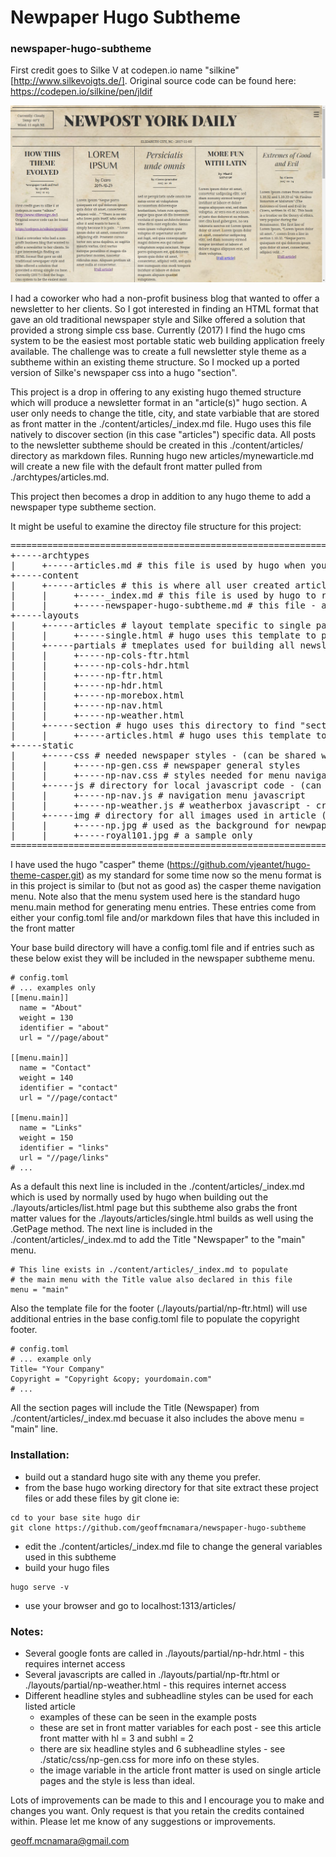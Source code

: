 # Newpaper Hugo Subtheme
### newspaper-hugo-subtheme

First credit goes to Silke V at codepen.io name "silkine" [http://www.silkevoigts.de/].
Original source code can be found here: https://codepen.io/silkine/pen/jldif

![](./static/img/newspaper-hugo-subtheme.png)

I had a coworker who had a non-profit business blog that wanted to offer a newsletter to her clients.
So I got interested in finding an HTML format that gave an old traditional newspaper style
and Silke offered a solution that provided a strong simple css base. Currently (2017) I find
the hugo cms system to be the easiest most portable static web building application freely available.
The challenge was to create a full newsletter style theme as a subtheme within an existing theme
structure. So I mocked up a ported version of Silke's newspaper css into a hugo "section".

This project is a drop in offering to any existing hugo themed structure which will produce
a newsletter format in an "article(s)" hugo section. A user only needs to change the title, city,
and state varbiable that are stored as front matter in the ./content/articles/_index.md file.
Hugo uses this file natively to discover section (in this case "articles") specific data. All
posts to the newsletter subtheme should be created in this ./content/articles/ directory as markdown
files. Running hugo new articles/mynewarticle.md will create a new file with the default front matter
pulled from ./archtypes/articles.md.

This project then becomes a drop in addition to any hugo theme to add a newspaper type subtheme section.

<!--more-->

It might be useful to examine the directoy file structure for this project:

<pre>
============================================================
+-----archtypes
|     +-----articles.md # this file is used by hugo when you create a new article - provides front matter
+-----content
|     +-----articles # this is where all user created article markdown postings reside
|     |     +-----_index.md # this file is used by hugo to read front matter and populate general variable - similar to a config file
|     |     +-----newspaper-hugo-subtheme.md # this file - an article posting
+-----layouts
|     +-----articles # layout template specific to single page articles
|     |     +-----single.html # hugo uses this template to produce and single page for a posted article
|     +-----partials # tmeplates used for building all newsletter-hugo-subtheme pages - thanks and credit to codepen.io name "silkine"
|     |     +-----np-cols-ftr.html
|     |     +-----np-cols-hdr.html
|     |     +-----np-ftr.html
|     |     +-----np-hdr.html
|     |     +-----np-morebox.html
|     |     +-----np-nav.html
|     |     +-----np-weather.html
|     +-----section # hugo uses this directory to find "section" specific "list" templates
|     |     +-----articles.html # hugo uses this template to combine postings into a newletter front page
+-----static
|     +-----css # needed newspaper styles - (can be shared with other themes of course)
|     |     +-----np-gen.css # newspaper general styles
|     |     +-----np-nav.css # styles needed for menu navigation
|     +-----js # directory for local javascript code - (can be shared with other themes of course)
|     |     +-----np-nav.js # navigation menu javascript
|     |     +-----np-weather.js # weatherbox javascript - credit and thanks to simpleweatherjs.com
|     +-----img # directory for all images used in article (can be shared with other themes of course)
|     |     +-----np.jpg # used as the background for newpaper-hugo-subtheme
|     |     +-----royal101.jpg # a sample only
============================================================
</pre>

I have used the hugo "casper" theme (https://github.com/vjeantet/hugo-theme-casper.git) as my standard for some time now so the 
menu format is in this project is similar to (but not as good as) the casper theme navigation menu. Note also that the menu
system used here is the standard hugo menu.main method for generating menu entries. These entries come from either
your config.toml file and/or markdown files that have this included in the front matter

Your base build directory will have a config.toml file and if entries such as these below exist they will be included in the
newspaper subtheme menu.

```
# config.toml
# ... examples only
[[menu.main]]
  name = "About"
  weight = 130
  identifier = "about"
  url = "//page/about"

[[menu.main]]
  name = "Contact"
  weight = 140
  identifier = "contact"
  url = "//page/contact"

[[menu.main]]
  name = "Links"
  weight = 150
  identifier = "links"
  url = "//page/links"
# ...
```

As a default this next line is included in the ./content/articles/_index.md which is used by normally used
by hugo when building out the ./layouts/articles/list.html page but this subtheme also grabs the front matter
values for the ./layouts/articles/single.html builds as well using the .GetPage method. The next line is included
in the ./content/articles/_index.md to add the Title "Newspaper" to the "main" menu.

```
# This line exists in ./content/articles/_index.md to populate 
# the main menu with the Title value also declared in this file
menu = "main"
```

Also the template file for the footer (./layouts/partial/np-ftr.html) will use additional entries in the base 
config.toml file to populate the copyright footer.

```
# config.toml
# ... example only
Title= "Your Company"
Copyright = "Copyright &copy; yourdomain.com"  
# ...
```

All the section pages will include the Title (Newspaper) from ./content/articles/_index.md becuase 
it also includes the above menu = "main" line.

### Installation:

* build out a standard hugo site with any theme you prefer.
* from the base hugo working directory for that site extract these project files or
  add these files by git clone ie:
```
cd to your base site hugo dir
git clone https://github.com/geoffmcnamara/newspaper-hugo-subtheme
```
* edit the ./content/articles/_index.md file to change the general variables used in this subtheme
* build your hugo files
```
hugo serve -v
```
* use your browser and go to localhost:1313/articles/

### Notes:

* Several google fonts are called in ./layouts/partial/np-hdr.html - this requires internet access
* Several javascripts  are called in ./layouts/partial/np-ftr.html or ./layouts/partial/np-weather.html - this requires internet access
* Different headline styles and subheadline styles can be used for each listed article 
  - examples of these can be seen in the example posts
  - these are set in front matter variables for each post - see this article front matter with hl = 3 and subhl = 2
  - there are six headline styles and 6 subheadline styles - see ./static/css/np-gen.css for more info on these styles.
  - the image variable in the article front matter is used on single article pages and the style is less than ideal.


Lots of improvements can be made to this and I encourage you to make and changes you want. Only request is that you retain the credits
contained within. Please let me know of any suggestions or improvements.

geoff.mcnamara@gmail.com
<script src="https://gist.github.com/geoffmcnamara/bc0fe7d23e3a63c0da6544ee995b5d2e.js"></script>

